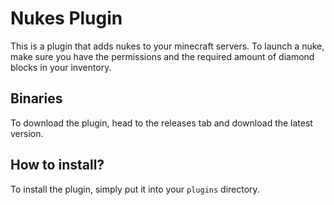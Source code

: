 # Nukes Plugin
This is a plugin that adds nukes to your minecraft servers.
To launch a nuke, make sure you have the permissions and the required amount of diamond blocks in your inventory.

## Binaries
To download the plugin, head to the releases tab and download the latest version.

## How to install?
To install the plugin, simply put it into your `plugins` directory.
